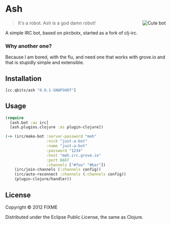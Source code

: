 # Ash

<img src="http://cloud.github.com/downloads/mpenet/ash/logo.jpg"
 alt="Cute bot" title="Cute bot" align="right" />

> It's a robot. Ash is a god damn robot!

A simple IRC bot, based on pircbotx, started as a fork of clj-irc.

### Why another one?
Because I am bored, with the flu, and need one that
works with grove.io and that is stupidly simple and extensible.


## Installation

```clojure
[cc.qbits/ash "0.0.1-SNAPSHOT"]
```

## Usage

```clojure
(require
  [ash.bot :as irc]
  [ash.plugins.clojure :as plugin-clojure])

(-> (irc/make-bot :server-password "meh"
                  :nick "just-a-bot"
                  :name "just-a-bot"
                  :password "1234"
                  :host "meh.irc.grove.io"
                  :port 6667
                  :channels ["#foo" "#bar"])
    (irc/join-channels (:channels config))
    (irc/auto-reconnect :channels (:channels config))
    (plugin-clojure/handler))
```

## License

Copyright © 2012 FIXME

Distributed under the Eclipse Public License, the same as Clojure.

